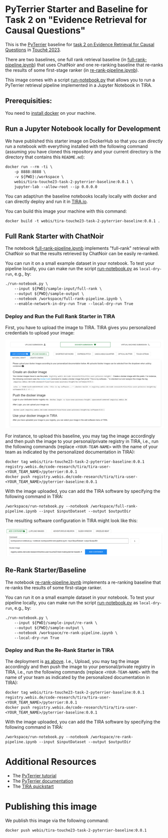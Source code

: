 # PyTerrier Starter and Baseline for Task 2 on "Evidence Retrieval for Causal Questions"

This is the [PyTerrier](https://github.com/terrier-org/pyterrier) baseline for [task 2 on Evidence Retrieval for Causal Questions](https://touche.webis.de/clef23/touche23-web/evidence-retrieval-for-causal-questions.html) in [Touché 2023](https://touche.webis.de/clef23/touche23-web/).

There are two baselines, one full rank retrieval baseline (in [full-rank-pipeline.ipynb](full-rank-pipeline.ipynb)) that uses ChatNoir and one re-ranking baseline that re-ranks the results of some first-stage ranker (in [re-rank-pipeline.ipynb](re-rank-pipeline.ipynb)).

This image comes with a script [run-notebook.py](run-notebook.py) that allows you to run a PyTerrier retrieval pipeline implemented in a Jupyter Notebook in TIRA.

## Prerequisities:

You need to [install docker](https://docs.docker.com/get-docker/) on your machine.


## Run a Jupyter Notebook locally for Development

We have published this starter image on DockerHub so that you can directly run a notebook with everything installed with the following command (assuming you have cloned this repository and your current directory is the directory that contains this `README.md`):

```
docker run --rm -ti \
    -p 8888:8888 \
    -v ${PWD}:/workspace \
    webis/tira-touche23-task-2-pyterrier-baseline:0.0.1 \
    jupyter-lab --allow-root --ip 0.0.0.0
```

You can adapt/run the baseline notebooks locally locally with docker and can directly deploy and run it in [TIRA.io](https://www.tira.io/task/touche-2023-task-2).

You can build this image your machine with this command:

```
docker build -t webis/tira-touche23-task-2-pyterrier-baseline:0.0.1 .
```


## Full Rank Starter with ChatNoir

The notebook [full-rank-pipeline.ipynb](full-rank-pipeline.ipynb) implements "full-rank" retrieval with ChatNoir so that the results retrieved by ChatNoir can be easily re-ranked.

You can run it on a small example dataset in your notebook.
To test your pipeline locally, you can make run the script [run-notebook.py](run-notebook.py) as `local-dry-run`, e.g., by:

```
./run-notebook.py \
    --input ${PWD}/sample-input/full-rank \
    --output ${PWD}/sample-output \
    --notebook /workspace/full-rank-pipeline.ipynb \
    --enable-network-in-dry-run True --local-dry-run True
```


### Deploy and Run the Full Rank Starter in TIRA

First, you have to upload the image to TIRA.
TIRA gives you personalized credentials to upload your image:

![personalized documentation](tira-upload-docker-image.png)

For instance, to upload this baseline, you may tag the image accordingly and then push the image to your personal/private registry in TIRA, i.e., run the following commands (replace `<YOUR-TEAM-NAME>` with the name of your team as indicated by the personalized documentation in TIRA):

```
docker tag webis/tira-touche23-task-2-pyterrier-baseline:0.0.1 registry.webis.de/code-research/tira/tira-user-<YOUR_TEAM_NAME>/pyterrier:0.0.1
docker push registry.webis.de/code-research/tira/tira-user-<YOUR_TEAM_NAME>/pyterrier-baseline:0.0.1
```

With the image uploaded, you can add the TIRA software by specifying the following command in TIRA:

```
/workspace/run-notebook.py --notebook /workspace/full-rank-pipeline.ipynb --input $inputDataset --output $outputDir
```

The resulting software configuration in TIRA might look like this:

![Software Configuration in TIRA](tira-configure-software.png)




## Re-Rank Starter/Baseline


The notebook [re-rank-pipeline.ipynb](re-rank-pipeline.ipynb) implements a re-ranking baseline that re-ranks the results of some first-stage ranker.

You can run it on a small example dataset in your notebook.
To test your pipeline locally, you can make run the script [run-notebook.py](run-notebook.py) as `local-dry-run`, e.g., by:

```
./run-notebook.py \
    --input ${PWD}/sample-input/re-rank \
    --output ${PWD}/sample-output \
    --notebook /workspace/re-rank-pipeline.ipynb \
    --local-dry-run True
```


### Deploy and Run the Re-Rank Starter in TIRA

The deployment is [as above](#deploy-and-run-the-full-rank-starter-in-tira). I.e., Upload, you may tag the image accordingly and then push the image to your personal/private registry in TIRA, i.e., run the following commands (replace `<YOUR-TEAM-NAME>` with the name of your team as indicated by the personalized documentation in TIRA):

```
docker tag webis/tira-touche23-task-2-pyterrier-baseline:0.0.1 registry.webis.de/code-research/tira/tira-user-<YOUR_TEAM_NAME>/pyterrier:0.0.1
docker push registry.webis.de/code-research/tira/tira-user-<YOUR_TEAM_NAME>/pyterrier-baseline:0.0.1
```

With the image uploaded, you can add the TIRA software by specifying the following command in TIRA:

```
/workspace/run-notebook.py --notebook /workspace/re-rank-pipeline.ipynb --input $inputDataset --output $outputDir
```


# Additional Resources

- The [PyTerrier tutorial](https://github.com/terrier-org/ecir2021tutorial)
- The [PyTerrier documentation](https://pyterrier.readthedocs.io/en/latest/)
- The [TIRA quickstart](https://touche.webis.de/clef23/touche23-web/evidence-retrieval-for-causal-questions.html#tira-quickstart)


# Publishing this image

We publish this image via the following command:

```
docker push webis/tira-touche23-task-2-pyterrier-baseline:0.0.1
```

